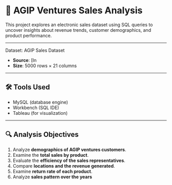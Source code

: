 # 🛒 AGIP Ventures Sales Analysis

This project explores an electronic sales dataset using SQL queries to uncover insights about revenue trends, customer demographics, and product performance.

---

 Dataset: AGIP Sales Dataset
- **Source**: [In
- **Size**: 5000 rows × 21 columns  

---

## 🛠️ Tools Used
- MySQL (database engine)  
- Workbench (SQL IDE)  
- Tableau (for visualization)  

---

## 🔍 Analysis Objectives
1. Analyze **demographics of AGIP ventures customers**.  
2. Examine the **total sales by product**.  
3. Evaluate the **efficiency of the sales representatives**.  
4. Compare **locations and the revenue generated**.  
5. Examine **return rate of each product**.
6.  Analyze **sales pattern over the years** 
